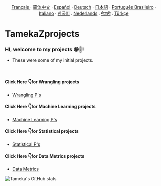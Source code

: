 
  <p align="center">
    <a href="/docs/readme_fr.md">Français </a>
    ·
    <a href="/docs/readme_cn.md">简体中文</a>
    ·
    <a href="/docs/readme_es.md">Español</a>
    ·
    <a href="/docs/readme_de.md">Deutsch</a>
    ·
    <a href="/docs/readme_ja.md">日本語</a>
    ·
    <a href="/docs/readme_pt-BR.md">Português Brasileiro</a>
    ·
    <a href="/docs/readme_it.md">Italiano</a>
    ·
    <a href="/docs/readme_kr.md">한국어</a>
    .
    <a href="/docs/readme_nl.md">Nederlands</a>
    .
    <a href="/docs/readme_np.md">नेपाली</a>
    .
    <a href="/docs/readme_tr.md">Türkçe</a>
  </p>

# TamekaZprojects

### HI, welcome to my projects 😁👋!

- These were some of my initial projects.

<br>

#### Click Here 👇for Wrangling projects
- [Wrangling P's](https://github.com/Tgillett84/TamekaZprojects/tree/main/Wrangling%20Data%20T)

#### Click Here 👇for Machine Learning projects
- [Machine Learning P's](https://github.com/Tgillett84/TamekaZprojects/tree/main/Machine%20Learning)

#### Click Here 👇for Statistical projects
- [Statistical P's](https://github.com/Tgillett84/TamekaZprojects/tree/main/Intermediate%20Statistics)

#### Click Here 👇for Data Metrics projects
- [Data Metrics](https://github.com/Tgillett84/TamekaZprojects/tree/main/Data%20Metrics%20T)


![Tameka's GitHub stats](https://github-readme-stats.vercel.app/api?username=Tgillett84&theme=bear&show_icons=true)

